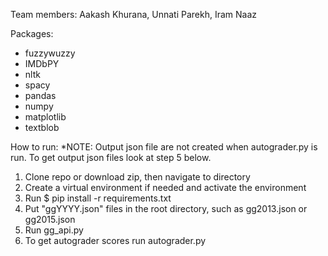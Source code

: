 Team members: Aakash Khurana, Unnati Parekh, Iram Naaz


Packages:
* fuzzywuzzy
* IMDbPY
* nltk
* spacy
* pandas
* numpy
* matplotlib
* textblob


How to run:
*NOTE: Output json file are not created when autograder.py is run. To get output json files look at step 5 below.


1. Clone repo or download zip, then navigate to directory
2. Create a virtual environment if needed and activate the environment
3. Run $ pip install -r  requirements.txt
4. Put "ggYYYY.json" files in the root directory, such as gg2013.json or gg2015.json
5. Run gg_api.py 
6. To get autograder scores run autograder.py

